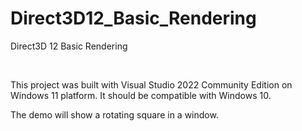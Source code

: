 # Direct3D12_Basic_Rendering
Direct3D 12 Basic Rendering

<br />

This project was built with Visual Studio 2022 Community Edition on Windows 11 platform. It should be compatible with Windows 10.

The demo will show a rotating square in a window.


